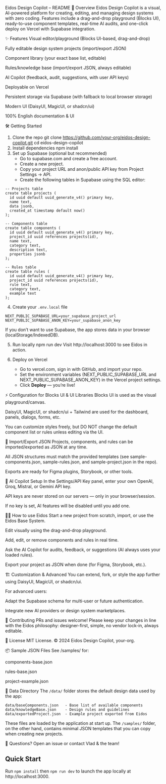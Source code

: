 Eidos Design Copilot – README
🚀 Overview
Eidos Design Copilot is a visual, AI-powered platform for creating, editing, and managing design systems with zero coding.
Features include a drag-and-drop playground (Blocks UI), ready-to-use component templates, real-time AI audits, and one-click deploy on Vercel with Supabase integration.

✨ Features
Visual editor/playground (Blocks UI-based, drag-and-drop)

Fully editable design system projects (import/export JSON)

Component library (your exact base list, editable)

Rules/knowledge base (import/export JSON, always editable)

AI Copilot (feedback, audit, suggestions, with user API keys)

Deployable on Vercel

Persistent storage via Supabase (with fallback to local browser storage)

Modern UI (DaisyUI, MagicUI, or shadcn/ui)

100% English documentation & UI

🛠️ Getting Started
1. Clone the repo
   git clone https://github.com/your-org/eidos-design-copilot.git
   cd eidos-design-copilot
2. Install dependencies
   npm install
3. Set up Supabase (optional but recommended)
   - Go to supabase.com and create a free account.
   - Create a new project.
   - Copy your project URL and anon/public API key from Project Settings → API.
   - Create the following tables in Supabase using the SQL editor:

```
-- Projects table
create table projects (
  id uuid default uuid_generate_v4() primary key,
  name text,
  data jsonb,
  created_at timestamp default now()
);

-- Components table
create table components (
  id uuid default uuid_generate_v4() primary key,
  project_id uuid references projects(id),
  name text,
  category text,
  description text,
  properties jsonb
);

-- Rules table
create table rules (
  id uuid default uuid_generate_v4() primary key,
  project_id uuid references projects(id),
  rule text,
  category text,
  example text
);
```

4. Create your `.env.local` file

```
NEXT_PUBLIC_SUPABASE_URL=your_supabase_project_url
NEXT_PUBLIC_SUPABASE_ANON_KEY=your_supabase_anon_key
```

If you don’t want to use Supabase, the app stores data in your browser (localStorage/IndexedDB).

5. Run locally
   npm run dev
   Visit http://localhost:3000 to see Eidos in action.

6. Deploy on Vercel
   - Go to vercel.com, sign in with GitHub, and import your repo.
   - Set the environment variables (NEXT_PUBLIC_SUPABASE_URL and NEXT_PUBLIC_SUPABASE_ANON_KEY) in the Vercel project settings.
   - Click **Deploy** — you’re live!

⚡ Configuration for Blocks UI & UI Libraries
Blocks UI is used as the visual playground/canvas.

DaisyUI, MagicUI, or shadcn/ui + Tailwind are used for the dashboard, panels, dialogs, forms, etc.

You can customize styles freely, but DO NOT change the default component list or rules unless editing via the UI.

🧩 Import/Export JSON
Projects, components, and rules can be imported/exported as JSON at any time.

All JSON structures must match the provided templates (see sample-components.json, sample-rules.json, and sample-project.json in the repo).

Exports are ready for Figma plugins, Storybook, or other tools.

🤖 AI Copilot Setup
In the Settings/API Key panel, enter your own OpenAI, Groq, Mistral, or Gemini API key.

API keys are never stored on our servers — only in your browser/session.

If no key is set, AI features will be disabled until you add one.

🧑‍🎨 How to use Eidos
Start a new project from scratch, import, or use the Eidos Base System.

Edit visually using the drag-and-drop playground.

Add, edit, or remove components and rules in real time.

Ask the AI Copilot for audits, feedback, or suggestions (AI always uses your loaded rules).

Export your project as JSON when done (for Figma, Storybook, etc.).

🏗️ Customization & Advanced
You can extend, fork, or style the app further using DaisyUI, MagicUI, or shadcn/ui.

For advanced users:

Adapt the Supabase schema for multi-user or future authentication.

Integrate new AI providers or design system marketplaces.

📝 Contributing
PRs and issues welcome! Please keep your changes in line with the Eidos philosophy:
designer-first, simple, no vendor lock-in, always editable.

📄 License
MIT License.
© 2024 Eidos Design Copilot, your-org.

📦 Sample JSON Files
See /samples/ for:

components-base.json

rules-base.json

project-example.json

📂 Data Directory
The `/data/` folder stores the default design data used by the app:

```
data/baseComponents.json   - Base list of available components
data/knowledgeBase.json    - Design rules and guidelines
data/exportedProject.json  - Example project exported from Eidos
```

These files are loaded by the application at start up. The `/samples/` folder, on the other hand, contains minimal JSON templates that you can copy when creating new projects.

🙌 Questions?
Open an issue or contact Vlad & the team!


## Quick Start

Run `npm install` then `npm run dev` to launch the app locally at http://localhost:3000.
